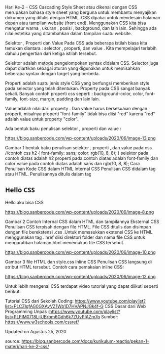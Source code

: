 Hari Ke-2 – CSS
Cascading Style Sheet atau dikenal dengan CSS merupakan bahasa style sheet yang berguna untuk membantu menyajikan dokumen yang ditulis dengan HTML. CSS dipakai untuk mendesain halaman depan atau tampilan website (front end). Menggunakan CSS kita bisa mengatur warna , ukuran , posisi , background, dan lain lain. Sehingga ada nilai estetika yang ditambahkan dalam tampilan suatu website.

Selektor , Properti dan Value 
Pada CSS ada beberapa istilah biasa kita temukan diantara : selector , properti, dan value . Kita mempelajari terlabih dahulu pengertian dari ketiga istilah tersebut.

Selektor adalah metode pengelompokan syntax didalam CSS. Selector juga dapat diartikan sebagai aturan yang digunakan untuk memisahkan beberapa syntax dengan target yang berbeda.

Properti adalah suatu jenis style CSS yang berfungsi memberikan style pada selector yang telah ditentukan. Property pada CSS sangat banyak sekali. Banyak contoh properti css seperti : background-color, color, font-family, font-size, margin, padding dan lain lain.

Value adalah nilai dari property . Dan value harus bersesuaian dengan properti, misalnya properti "font-family" tidak bisa diisi "red" karena "red" adalah value untuk property "color".

Ada bentuk baku penulisan selektor , properti dan value :

https://blog.sanbercode.com/wp-content/uploads/2020/06/image-13.png

Gambar 1 bentuk baku penulisan selektor , properti , dan value pada css
//contoh css
h2 { 
      font-family: sans;
      color: rgb(10, 8, 8);
    }
selektor pada contoh diatas adalah h2
properti pada contoh diatas adalah font-family dan color
value pada contoh diatas adalah sans dan rgb(10, 8, 8);
Cara Penulisan Kode CSS dalam HTML 
‌Internal CSS
Penulisan CSS didalam tag <head> atau <body> HTML. Penulisannya ditulis dalam tag <style> .

<!DOCTYPE html>
<html>
<head>   
  <style type="text/css">
    p{
      font-family: Helvetica;
      line-height: 2.00 em;
      font-size: 20px;
      color: orange;
     }
    </style>
</head>

<body>
  
  <style type="text/css">
    h2 { 
      font-family: sans;
      color: rgb(10, 8, 8);
    }
  </style>

  <h2>Hello CSS</h2>
  <p>Hello aku bisa CSS</p>
</body>
</html>

https://blog.sanbercode.com/wp-content/uploads/2020/06/image-8.png

Gambar 2 Contoh Internal CSS dalam HTML dan tampilannya
Eksternal CSS
Penulisan CSS terpisah dengan file HTML. File CSS ditulis dan disimpan dengan file berekstensi .css .Untuk memasukkan ekstensi CSS ke HTML menggunakan tag <link href="dirfolder/namefile.css">. href diisi direktori folder dan nama file CSS untuk mengarahkan halaman html menemukan file CSS tersebut.

https://blog.sanbercode.com/wp-content/uploads/2020/06/image-10.png

Gambar 3 <kiri> file HTML dan <kanan> style.css
Inline CSS
Penulisan CSS langsung di atribut HTML tersebut. Contoh cara pemakaian inline CSS:

https://blog.sanbercode.com/wp-content/uploads/2020/06/image-12.png

Untuk lebih mengenal CSS terdapat video tutorial yang dapat diikuti seperti berikut:

Tutorial CSS dari Sekolah Coding: https://www.youtube.com/playlist?list=PLCZlgfAG0GXAvVZ1Wb1D7HVAPNJGk4f-G
CSS Dasar dari Web Programming Unpas :https://www.youtube.com/playlist?list=PLFIM0718LjIUBrbm6Gdh6k7ZUvPIAZm7p
Sumber: https://www.w3schools.com/cssref/

Updated on Agustus 25, 2020

source: https://blog.sanbercode.com/docs/kurikulum-reactjs/pekan-1-materi/hari-ke-2-css/
